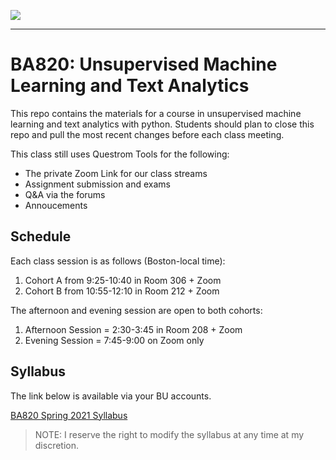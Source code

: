 ![](https://touchmba.com/wp-content/uploads/2017/12/BU-Questrom.png)

---

# BA820: Unsupervised Machine Learning and Text Analytics

This repo contains the materials for a course in unsupervised machine learning and text analytics with python.  Students should plan to close this repo and pull the most recent changes before each class meeting.

This class still uses Questrom Tools for the following:

- The private Zoom Link for our class streams
- Assignment submission and exams
- Q&A via the forums
- Annoucements


## Schedule

Each class session is as follows (Boston-local time):

1. Cohort A from 9:25-10:40 in Room 306 + Zoom
2. Cohort B from 10:55-12:10 in Room 212 + Zoom

The afternoon and evening session are open to both cohorts:

1. Afternoon Session = 2:30-3:45 in Room 208 + Zoom
2. Evening Session = 7:45-9:00 on Zoom only

## Syllabus

The link below is available via your BU accounts.

[BA820 Spring 2021 Syllabus](https://docs.google.com/document/d/1qt2xloBW-8pScSKR7VyeuztvdAhYXli0xIdNKWfVo9w/edit?usp=sharing)

> NOTE: I reserve the right to modify the syllabus at any time at my discretion.


